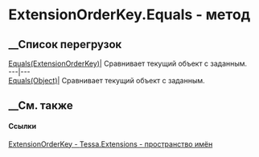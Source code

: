 # ExtensionOrderKey.Equals - метод
##  __Список перегрузок
[Equals(ExtensionOrderKey)](M_Tessa_Extensions_ExtensionOrderKey_Equals_1.htm)|
Сравнивает текущий объект с заданным.  
---|---  
[Equals(Object)](M_Tessa_Extensions_ExtensionOrderKey_Equals.htm)| Сравнивает
текущий объект с заданным.  
##  __См. также
#### Ссылки
[ExtensionOrderKey - ](T_Tessa_Extensions_ExtensionOrderKey.htm)
[Tessa.Extensions - пространство имён](N_Tessa_Extensions.htm)
